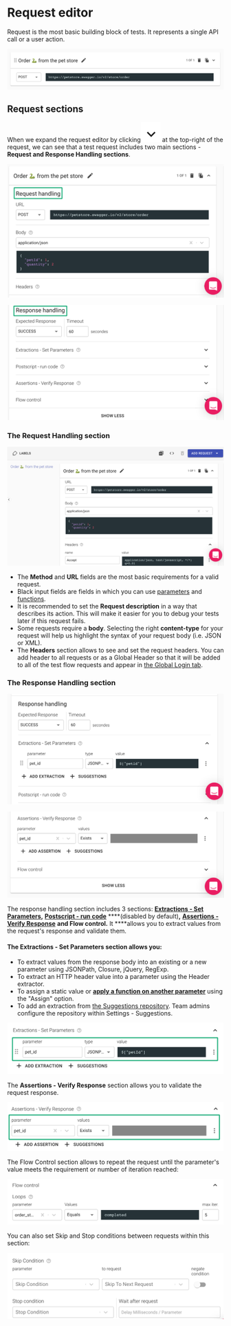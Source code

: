 # Request editor

Request is the most basic building block of tests. It represents a single API call or a user action.

![](../../.gitbook/assets/screenshot-2021-10-03t133534.753.png)

## Request sections

When we expand the request editor by clicking![](../../.gitbook/assets/screen-shot-2021-10-03-at-13.37.48.png) at the top-right of the request, we can see that a test request includes two main sections - **Request and Response Handling sections**.  

![](../../.gitbook/assets/screenshot-2021-10-03t134902.806.png)

![](../../.gitbook/assets/screenshot-2021-10-03t134210.876.png)

### The Request Handling section

![The request handling section](../../.gitbook/assets/screenshot-2021-10-03t135227.782.png)

* The **Method** and **URL** fields are the most basic requirements for a valid request.
* Black input fields are fields in which you can use [parameters](https://docs.loadmill.com/api-testing/test-suite-editor/parameters) and [functions](https://docs.loadmill.com/api-testing/test-suite-editor/parameters/functions).
* It is recommended to set the **Request description** in a way that describes its action. This will make it easier for you to debug your tests later if this request fails.
* Some requests require a **body**. Selecting the right **content-type** for your request will help us highlight the syntax of your request body \(i.e. JSON or XML\).
* The **Headers** section allows to see and set the request headers. You can add header to all requests or as a Global Header so that it will be added to all of the test flow requests and appear in [the Global Login tab](https://docs.loadmill.com/api-testing/test-suite-editor/global-login-flow).

### The Response Handling section

![](../../.gitbook/assets/screenshot-2021-10-03t135800.939.png)

![The response handling section](../../.gitbook/assets/screenshot-2021-10-03t135823.525.png)

The response handling section includes 3 sections: [**Extractions - Set Parameters**](https://docs.loadmill.com/api-testing/test-suite-editor/set-parameters-extractions)**,** [**Postscript - run code**](https://docs.loadmill.com/api-testing/test-suite-editor/postscript-run-code) ****\(disabled by default\)**,** [**Assertions - Verify Response**](https://docs.loadmill.com/api-testing/test-suite-editor/assertions) **and Flow control.** It ****allows you to extract values from the request's response and validate them.

#### The **Extractions - Set Parameters** section allows you:

* To extract values from the response body into an existing or a new parameter using JSONPath, Closure, jQuery, RegExp.
* To extract an HTTP header value into a parameter using the Header extractor.
* To assign a static value or [**apply a function on another parameter**](https://docs.loadmill.com/api-testing/test-suite-editor/functions) using the "Assign" option.
* To add an extraction from [the Suggestions repository](https://docs.loadmill.com/api-testing/test-suite-editor/set-parameters-extractions#suggestions). Team admins configure the repository within Settings - Suggestions.

![](../../.gitbook/assets/screenshot-2021-10-03t140454.279.png)

The **Assertions - Verify Response** section allows you to validate the request response.

![](../../.gitbook/assets/screenshot-2021-10-03t140553.892.png)

The Flow Control section allows to repeat the request until the parameter's value meets the requirement or number of iteration reached:

![](../../.gitbook/assets/screenshot-2021-10-03t141405.887.png)

You can also set Skip and Stop conditions between requests within this section:

![](../../.gitbook/assets/screenshot-2021-10-03t141529.056.png)



